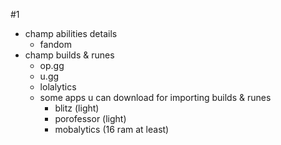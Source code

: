 #1
- champ abilities details
	- fandom
- champ builds & runes
	- op.gg
	- u.gg
	- lolalytics
	- some apps u can download for importing builds & runes
		- blitz (light)
		- porofessor (light)
		- mobalytics (16 ram at least)